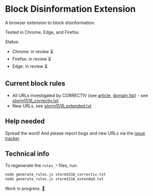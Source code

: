 # Block Disinformation Extension

A browser extension to block disinformation.

Tested in Chrome, Edge, and Firefox.

Status:

- Chrome: in review ⏳
- Firefox: in review ⏳
- Edge: in review ⏳

## Current block rules

- All URLs investigated by CORRECTIV (see [article](https://correctiv.org/en/fact-checking-en/2025/01/24/disinformation-operation-russian-meddling-in-german-election-campaign-exposed/), [domain list](https://correctiv.org/wp-content/uploads/2025/01/storm1516_domains-CORRECTIV-%E2%80%93-Einflussoperation-enttarnt-Russland-greift-in-deutschen-Wahlkampf-ein.pdf)) - see [storm1516_correctiv.txt](storm1516_correctiv.txt)
- New URLs, see [storm1516_extended.txt](storm1516_extended.txt)

## Help needed

Spread the word! And please report bugs and new URLs via the [issue tracker](https://github.com/mreichelt/block-disinformation-extension/issues).

## Technical info

To regenerate the `rules_*` files, run:

```bash
node generate_rules.js storm1516_correctiv.txt
node generate_rules.js storm1516_extended.txt
```

Work in progress. 🚧
